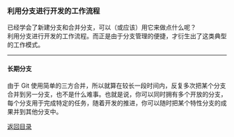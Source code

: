 
### 利用分支进行开发的工作流程

已经学会了新建分支和合并分支，可以（或应该）用它来做点什么呢？   
利用分支进行开发的工作流程。而正是由于分支管理的便捷，才衍生出了这类典型的工作模式。

- - - 

#### 长期分支   

由于 Git 使用简单的三方合并，所以就算在较长一段时间内，反复多次把某个分支合并到另一分支，也不是什么难事。也就是说，你可以同时拥有多个开放的分支，每个分支用于完成特定的任务，随着开发的推进，你可以随时把某个特性分支的成果并到其他分支中。






[返回目录](https://github.com/wdyggh/note)

